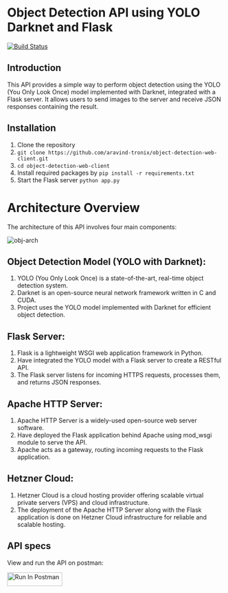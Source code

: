 # Object Detection API using YOLO Darknet and Flask
[![Build Status](https://travis-ci.org/joemccann/dillinger.svg?branch=master)](https://travis-ci.org/joemccann/dillinger)

## Introduction
This API provides a simple way to perform object detection using the YOLO (You Only Look Once) model implemented with Darknet, integrated with a Flask server. It allows users to send images to the server and receive JSON responses containing the result.

## Installation

1. Clone the repository 
2. `git clone https://github.com/aravind-tronix/object-detection-web-client.git`
3. `cd object-detection-web-client`
4. Install required packages by `pip install -r requirements.txt`
5. Start the Flask server `python app.py`

# Architecture Overview
The architecture of this API involves four main components:

![obj-arch](https://github.com/aravind-tronix/object-detection-web-client/assets/37391678/3a0b4d87-61a2-4a68-bd42-7f1c3dc99a36)


## Object Detection Model (YOLO with Darknet):
1. YOLO (You Only Look Once) is a state-of-the-art, real-time object detection system.
2. Darknet is an open-source neural network framework written in C and CUDA.
3. Project uses the YOLO model implemented with Darknet for efficient object detection.

## Flask Server:
1. Flask is a lightweight WSGI web application framework in Python.
2. Have integrated the YOLO model with a Flask server to create a RESTful API.
3. The Flask server listens for incoming HTTPS requests, processes them, and returns JSON responses.

## Apache HTTP Server:
1. Apache HTTP Server is a widely-used open-source web server software.
2. Have deployed the Flask application behind Apache using mod_wsgi module to serve the API.
3. Apache acts as a gateway, routing incoming requests to the Flask application.

## Hetzner Cloud:
1. Hetzner Cloud is a cloud hosting provider offering scalable virtual private servers (VPS) and cloud infrastructure.
2. The deployment of the Apache HTTP Server along with the Flask application is done on Hetzner Cloud infrastructure for reliable and scalable hosting.

## API specs
View and run the API on postman:

[<img src="https://run.pstmn.io/button.svg" alt="Run In Postman" style="width: 128px; height: 32px;">](https://god.gw.postman.com/run-collection/19731308-de809fbb-ad07-41e6-a467-1dbdddec0ee8?action=collection%2Ffork&source=rip_markdown&collection-url=entityId%3D19731308-de809fbb-ad07-41e6-a467-1dbdddec0ee8%26entityType%3Dcollection%26workspaceId%3D23622230-6743-4c78-a275-9fda74fadd74)

